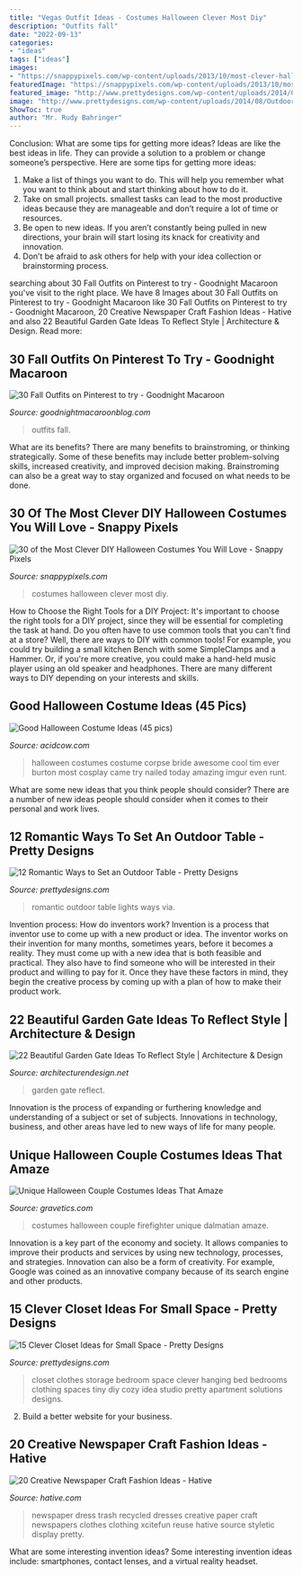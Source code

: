 ```yaml
---
title: "Vegas Outfit Ideas - Costumes Halloween Clever Most Diy"
description: "Outfits fall"
date: "2022-09-13"
categories:
- "ideas"
tags: ["ideas"]
images:
- "https://snappypixels.com/wp-content/uploads/2013/10/most-clever-halloween-costumes-ever-27.jpg"
featuredImage: "https://snappypixels.com/wp-content/uploads/2013/10/most-clever-halloween-costumes-ever-27.jpg"
featured_image: "http://www.prettydesigns.com/wp-content/uploads/2014/08/Outdoor-Table-Romantic-Lights.jpg"
image: "http://www.prettydesigns.com/wp-content/uploads/2014/08/Outdoor-Table-Romantic-Lights.jpg"
ShowToc: true
author: "Mr. Rudy Bahringer"
---
```



Conclusion: What are some tips for getting more ideas?
Ideas are like the best ideas in life. They can provide a solution to a problem or change someone’s perspective. Here are some tips for getting more ideas:
1. Make a list of things you want to do. This will help you remember what you want to think about and start thinking about how to do it.
2. Take on small projects. smallest tasks can lead to the most productive ideas because they are manageable and don’t require a lot of time or resources.
3. Be open to new ideas. If you aren’t constantly being pulled in new directions, your brain will start losing its knack for creativity and innovation.
4. Don’t be afraid to ask others for help with your idea collection or brainstorming process.

	

		
searching about 30 Fall Outfits on Pinterest to try - Goodnight Macaroon you've visit to the right place. We have 8 Images about 30 Fall Outfits on Pinterest to try - Goodnight Macaroon like 30 Fall Outfits on Pinterest to try - Goodnight Macaroon, 20 Creative Newspaper Craft Fashion Ideas - Hative and also 22 Beautiful Garden Gate Ideas To Reflect Style | Architecture &amp; Design. Read more:
		
    
## 30 Fall Outfits On Pinterest To Try - Goodnight Macaroon

<img loading=lazy src="http://www.goodnightmacaroonblog.com/wp-content/uploads/2017/08/7cf8f5a661210853a328ffbd8ed31af2.jpg" onerror="this.onerror=null;this.src='https://tse2.mm.bing.net/th?id=OIP.FCjp_J5v46-0fQtQj5mjsQHaQK&amp;pid=15.1';" alt="30 Fall Outfits on Pinterest to try - Goodnight Macaroon">

_Source: goodnightmacaroonblog.com_

>outfits fall. 

	

What are its benefits?
There are many benefits to brainstroming, or thinking strategically. Some of these benefits may include better problem-solving skills, increased creativity, and improved decision making. Brainstroming can also be a great way to stay organized and focused on what needs to be done.

    
## 30 Of The Most Clever DIY Halloween Costumes You Will Love - Snappy Pixels

<img loading=lazy src="https://snappypixels.com/wp-content/uploads/2013/10/most-clever-halloween-costumes-ever-27.jpg" onerror="this.onerror=null;this.src='https://tse4.mm.bing.net/th?id=OIP.CvqAwfwmJdFkaXlA03n_bgAAAA&amp;pid=15.1';" alt="30 of the Most Clever DIY Halloween Costumes You Will Love - Snappy Pixels">

_Source: snappypixels.com_

>costumes halloween clever most diy. 

	

How to Choose the Right Tools for a DIY Project: It's important to choose the right tools for a DIY project, since they will be essential for completing the task at hand.
Do you often have to use common tools that you can't find at a store? Well, there are ways to DIY with common tools! For example, you could try building a small kitchen Bench with some SimpleClamps and a Hammer. Or, if you're more creative, you could make a hand-held music player using an old speaker and headphones. There are many different ways to DIY depending on your interests and skills.

    
## Good Halloween Costume Ideas (45 Pics)

<img loading=lazy src="https://cdn.acidcow.com/pics/20131015/halloween_44.jpg" onerror="this.onerror=null;this.src='https://tse3.mm.bing.net/th?id=OIP.t88CZW_gnPg2RpJPsPZyZQHaHa&amp;pid=15.1';" alt="Good Halloween Costume Ideas (45 pics)">

_Source: acidcow.com_

>halloween costumes costume corpse bride awesome cool tim ever burton most cosplay came try nailed today amazing imgur even runt. 

	

What are some new ideas that you think people should consider?
There are a number of new ideas people should consider when it comes to their personal and work lives.

    
## 12 Romantic Ways To Set An Outdoor Table - Pretty Designs

<img loading=lazy src="http://www.prettydesigns.com/wp-content/uploads/2014/08/Outdoor-Table-Romantic-Lights.jpg" onerror="this.onerror=null;this.src='https://tse2.mm.bing.net/th?id=OIP.bcbK-tCYDFnCeBoZ0Ei5OQHaLJ&amp;pid=15.1';" alt="12 Romantic Ways to Set an Outdoor Table - Pretty Designs">

_Source: prettydesigns.com_

>romantic outdoor table lights ways via. 

	

Invention process: How do inventors work?
Invention is a process that inventor use to come up with a new product or idea. The inventor works on their invention for many months, sometimes years, before it becomes a reality. They must come up with a new idea that is both feasible and practical. They also have to find someone who will be interested in their product and willing to pay for it. Once they have these factors in mind, they begin the creative process by coming up with a plan of how to make their product work.

    
## 22 Beautiful Garden Gate Ideas To Reflect Style | Architecture &amp; Design

<img loading=lazy src="https://cdn.architecturendesign.net/wp-content/uploads/2014/08/garden-gate-4.jpg" onerror="this.onerror=null;this.src='https://tse3.mm.bing.net/th?id=OIP.v8dIWN7tgf6sMQfllyHVpAHaKw&amp;pid=15.1';" alt="22 Beautiful Garden Gate Ideas To Reflect Style | Architecture &amp; Design">

_Source: architecturendesign.net_

>garden gate reflect. 

	

Innovation is the process of expanding or furthering knowledge and understanding of a subject or set of subjects. Innovations in technology, business, and other areas have led to new ways of life for many people.

    
## Unique Halloween Couple Costumes Ideas That Amaze

<img loading=lazy src="https://www.gravetics.com/wp-content/uploads/2017/07/Dalmatian-Firefighter.jpg" onerror="this.onerror=null;this.src='https://tse2.mm.bing.net/th?id=OIP.2GyKmF6GvnY-WS6n4MIymwHaJ4&amp;pid=15.1';" alt="Unique Halloween Couple Costumes Ideas That Amaze">

_Source: gravetics.com_

>costumes halloween couple firefighter unique dalmatian amaze. 

	

Innovation is a key part of the economy and society. It allows companies to improve their products and services by using new technology, processes, and strategies. Innovation can also be a form of creativity. For example, Google was coined as an innovative company because of its search engine and other products.

    
## 15 Clever Closet Ideas For Small Space - Pretty Designs

<img loading=lazy src="https://www.prettydesigns.com/wp-content/uploads/2015/10/Clothes-Storage.jpg" onerror="this.onerror=null;this.src='https://tse1.mm.bing.net/th?id=OIP.1aTzA40VQhfVq9wn073BxQHaLF&amp;pid=15.1';" alt="15 Clever Closet Ideas for Small Space - Pretty Designs">

_Source: prettydesigns.com_

>closet clothes storage bedroom space clever hanging bed bedrooms clothing spaces tiny diy cozy idea studio pretty apartment solutions designs. 

	

2. Build a better website for your business. 

    
## 20 Creative Newspaper Craft Fashion Ideas - Hative

<img loading=lazy src="https://hative.com/wp-content/uploads/2014/10/newspaper-craft-fashion-ideas/15-creative-newspaper-craft-fashion-ideas.jpg" onerror="this.onerror=null;this.src='https://tse4.mm.bing.net/th?id=OIP.IejDamsUQNQSrqNCzMfXuQHaKo&amp;pid=15.1';" alt="20 Creative Newspaper Craft Fashion Ideas - Hative">

_Source: hative.com_

>newspaper dress trash recycled dresses creative paper craft newspapers clothes clothing xcitefun reuse hative source styletic display pretty. 

	

What are some interesting invention ideas?
Some interesting invention ideas include: smartphones, contact lenses, and a virtual reality headset.


